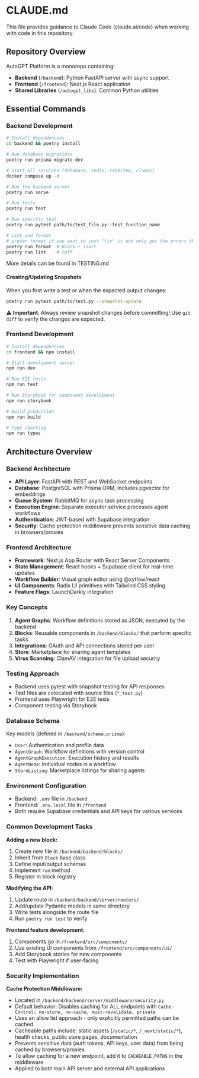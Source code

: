 # CLAUDE.md

This file provides guidance to Claude Code (claude.ai/code) when working with code in this repository.

## Repository Overview

AutoGPT Platform is a monorepo containing:

- **Backend** (`/backend`): Python FastAPI server with async support
- **Frontend** (`/frontend`): Next.js React application
- **Shared Libraries** (`/autogpt_libs`): Common Python utilities

## Essential Commands

### Backend Development

```bash
# Install dependencies
cd backend && poetry install

# Run database migrations
poetry run prisma migrate dev

# Start all services (database, redis, rabbitmq, clamav)
docker compose up -d

# Run the backend server
poetry run serve

# Run tests
poetry run test

# Run specific test
poetry run pytest path/to/test_file.py::test_function_name

# Lint and format
# prefer format if you want to just "fix" it and only get the errors that can't be autofixed
poetry run format  # Black + isort
poetry run lint    # ruff
```

More details can be found in TESTING.md

#### Creating/Updating Snapshots

When you first write a test or when the expected output changes:

```bash
poetry run pytest path/to/test.py --snapshot-update
```

⚠️ **Important**: Always review snapshot changes before committing! Use `git diff` to verify the changes are expected.

### Frontend Development

```bash
# Install dependencies
cd frontend && npm install

# Start development server
npm run dev

# Run E2E tests
npm run test

# Run Storybook for component development
npm run storybook

# Build production
npm run build

# Type checking
npm run types
```

## Architecture Overview

### Backend Architecture

- **API Layer**: FastAPI with REST and WebSocket endpoints
- **Database**: PostgreSQL with Prisma ORM, includes pgvector for embeddings
- **Queue System**: RabbitMQ for async task processing
- **Execution Engine**: Separate executor service processes agent workflows
- **Authentication**: JWT-based with Supabase integration
- **Security**: Cache protection middleware prevents sensitive data caching in browsers/proxies

### Frontend Architecture

- **Framework**: Next.js App Router with React Server Components
- **State Management**: React hooks + Supabase client for real-time updates
- **Workflow Builder**: Visual graph editor using @xyflow/react
- **UI Components**: Radix UI primitives with Tailwind CSS styling
- **Feature Flags**: LaunchDarkly integration

### Key Concepts

1. **Agent Graphs**: Workflow definitions stored as JSON, executed by the backend
2. **Blocks**: Reusable components in `/backend/blocks/` that perform specific tasks
3. **Integrations**: OAuth and API connections stored per user
4. **Store**: Marketplace for sharing agent templates
5. **Virus Scanning**: ClamAV integration for file upload security

### Testing Approach

- Backend uses pytest with snapshot testing for API responses
- Test files are colocated with source files (`*_test.py`)
- Frontend uses Playwright for E2E tests
- Component testing via Storybook

### Database Schema

Key models (defined in `/backend/schema.prisma`):

- `User`: Authentication and profile data
- `AgentGraph`: Workflow definitions with version control
- `AgentGraphExecution`: Execution history and results
- `AgentNode`: Individual nodes in a workflow
- `StoreListing`: Marketplace listings for sharing agents

### Environment Configuration

- Backend: `.env` file in `/backend`
- Frontend: `.env.local` file in `/frontend`
- Both require Supabase credentials and API keys for various services

### Common Development Tasks

**Adding a new block:**

1. Create new file in `/backend/backend/blocks/`
2. Inherit from `Block` base class
3. Define input/output schemas
4. Implement `run` method
5. Register in block registry

**Modifying the API:**

1. Update route in `/backend/backend/server/routers/`
2. Add/update Pydantic models in same directory
3. Write tests alongside the route file
4. Run `poetry run test` to verify

**Frontend feature development:**

1. Components go in `/frontend/src/components/`
2. Use existing UI components from `/frontend/src/components/ui/`
3. Add Storybook stories for new components
4. Test with Playwright if user-facing

### Security Implementation

**Cache Protection Middleware:**

- Located in `/backend/backend/server/middleware/security.py`
- Default behavior: Disables caching for ALL endpoints with `Cache-Control: no-store, no-cache, must-revalidate, private`
- Uses an allow list approach - only explicitly permitted paths can be cached
- Cacheable paths include: static assets (`/static/*`, `/_next/static/*`), health checks, public store pages, documentation
- Prevents sensitive data (auth tokens, API keys, user data) from being cached by browsers/proxies
- To allow caching for a new endpoint, add it to `CACHEABLE_PATHS` in the middleware
- Applied to both main API server and external API applications

